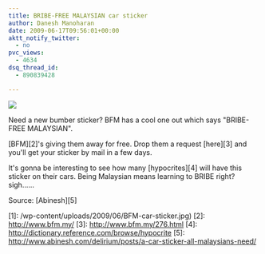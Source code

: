 ```yaml
---
title: BRIBE-FREE MALAYSIAN car sticker
author: Danesh Manoharan
date: 2009-06-17T09:56:01+00:00
aktt_notify_twitter:
  - no
pvc_views:
  - 4634
dsq_thread_id:
  - 890839428

---
```

![](/wp-content/uploads/2009/06/BFM-car-sticker.jpg)

Need a new bumber sticker? BFM has a cool one out which says "BRIBE-FREE MALAYSIAN".

[BFM][2]'s giving them away for free. Drop them a request [here][3] and you'll get your sticker by mail in a few days.

It's gonna be interesting to see how many [hypocrites][4] will have this sticker on their cars. Being Malaysian means learning to BRIBE right? sigh......

Source: [Abinesh][5]

<div id="_mcePaste" style="overflow: hidden; position: absolute; left: -10000px; top: 0px; width: 1px; height: 1px;">
  <h1 id="query_h1" class="query_h1">
    hypocrite
  </h1>
</div>

 [1]: /wp-content/uploads/2009/06/BFM-car-sticker.jpg)
 [2]: http://www.bfm.my/
 [3]: http://www.bfm.my/276.html
 [4]: http://dictionary.reference.com/browse/hypocrite
 [5]: http://www.abinesh.com/delirium/posts/a-car-sticker-all-malaysians-need/